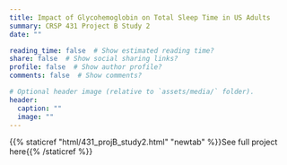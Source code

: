 ```yaml
---
title: Impact of Glycohemoglobin on Total Sleep Time in US Adults
summary: CRSP 431 Project B Study 2
date: ""

reading_time: false  # Show estimated reading time?
share: false  # Show social sharing links?
profile: false  # Show author profile?
comments: false  # Show comments?

# Optional header image (relative to `assets/media/` folder).
header:
  caption: ""
  image: ""
---
```


{{% staticref "html/431_projB_study2.html" "newtab" %}}See full project here{{% /staticref %}}
